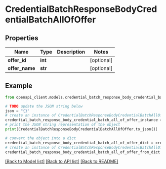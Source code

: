 # CredentialBatchResponseBodyCredentialBatchAllOfOffer


## Properties

Name | Type | Description | Notes
------------ | ------------- | ------------- | -------------
**offer_id** | **int** |  | [optional] 
**offer_name** | **str** |  | [optional] 

## Example

```python
from openapi_client.models.credential_batch_response_body_credential_batch_all_of_offer import CredentialBatchResponseBodyCredentialBatchAllOfOffer

# TODO update the JSON string below
json = "{}"
# create an instance of CredentialBatchResponseBodyCredentialBatchAllOfOffer from a JSON string
credential_batch_response_body_credential_batch_all_of_offer_instance = CredentialBatchResponseBodyCredentialBatchAllOfOffer.from_json(json)
# print the JSON string representation of the object
print(CredentialBatchResponseBodyCredentialBatchAllOfOffer.to_json())

# convert the object into a dict
credential_batch_response_body_credential_batch_all_of_offer_dict = credential_batch_response_body_credential_batch_all_of_offer_instance.to_dict()
# create an instance of CredentialBatchResponseBodyCredentialBatchAllOfOffer from a dict
credential_batch_response_body_credential_batch_all_of_offer_from_dict = CredentialBatchResponseBodyCredentialBatchAllOfOffer.from_dict(credential_batch_response_body_credential_batch_all_of_offer_dict)
```
[[Back to Model list]](../README.md#documentation-for-models) [[Back to API list]](../README.md#documentation-for-api-endpoints) [[Back to README]](../README.md)


